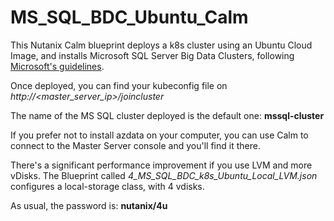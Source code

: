 # MS_SQL_BDC_Ubuntu_Calm

This Nutanix Calm blueprint deploys a k8s cluster using an Ubuntu Cloud Image, and installs Microsoft SQL Server Big Data Clusters, following [Microsoft's guidelines](https://github.com/microsoft/sql-server-samples/tree/master/samples/features/sql-big-data-cluster/deployment/kubeadm/ubuntu).

Once deployed, you can find your kubeconfig file on *http://<master_server_ip>/joincluster*

The name of the MS SQL cluster deployed is the default one: **mssql-cluster**

If you prefer not to install azdata on your computer, you can use Calm to connect to the Master Server console and you'll find it there.

There's a significant performance improvement if you use LVM and more vDisks. The Blueprint called *4_MS_SQL_BDC_k8s_Ubuntu_Local_LVM.json* configures a local-storage class, with 4 vdisks.

As usual, the password is: **nutanix/4u**
